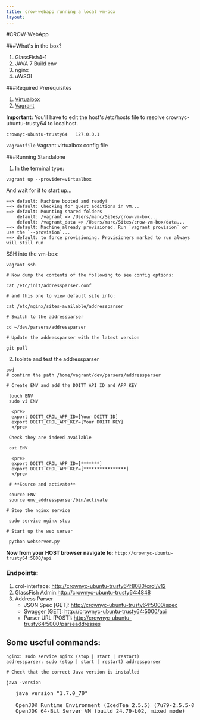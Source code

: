 ```yaml
---
title: crow-webapp running a local vm-box
layout:
---
```

#CROW-WebApp

###What's in the box?

  1. GlassFish4-1
  2. JAVA 7 Build env
  3. nginx
  4. uWSGI

###Required Prerequisites

  1. [Virtualbox](https://www.virtualbox.org/)
  2. [Vagrant](https://www.vagrantup.com/)

   **Important:** You'll have to edit the host's /etc/hosts file to resolve crownyc-ubuntu-trusty64 to localhost.

   ```crownyc-ubuntu-trusty64	127.0.0.1```

   ```Vagrantfile``` Vagrant virtualbox config file

###Running Standalone

  1. In the terminal type:

  ```
  vagrant up --provider=virtualbox
  ```
  And wait for it to start up...
  ```
  ==> default: Machine booted and ready!
  ==> default: Checking for guest additions in VM...
  ==> default: Mounting shared folders
      default: /vagrant => /Users/marc/Sites/crow-vm-box...
      default: /vagrant_data => /Users/marc/Sites/crow-vm-box/data...
  ==> default: Machine already provisioned. Run `vagrant provision` or use the `--provision`...
  ==> default: to force provisioning. Provisioners marked to run always will still run
  ```
  SSH into the vm-box:
  ```
  vagrant ssh

  # Now dump the contents of the following to see config options:

  cat /etc/init/addressparser.conf

  # and this one to view default site info:

  cat /etc/nginx/sites-available/addressparser

  # Switch to the addressparser 

  cd ~/dev/parsers/addressparser

  # Update the addressparser with the latest version

  git pull
  ```

  2. Isolate and test the addressparser

  ```
  pwd 
  # confirm the path /home/vagrant/dev/parsers/addressparser

  # Create ENV and add the DOITT API_ID and APP_KEY
   
   touch ENV
   sudo vi ENV

    <pre>
    export DOITT_CROL_APP_ID=[Your DOITT ID]
    export DOITT_CROL_APP_KEY=[Your DOITT KEY]
    </pre>

   Check they are indeed available

   cat ENV

    <pre>
    export DOITT_CROL_APP_ID=[*******]
    export DOITT_CROL_APP_KEY=[****************]
    </pre>

   # **Source and activate**

   source ENV
   source env_addressparser/bin/activate

  # Stop the nginx service

   sudo service nginx stop

  # Start up the web server

   python webserver.py
   ```

   **Now from your HOST browser navigate to:** ```http://crownyc-ubuntu-trusty64:5000/api```

### Endpoints:
  1. crol-interface: [http://crownyc-ubuntu-trusty64:8080/crol/v12](http://crownyc-ubuntu-trusty64:8080/crol/v12)
  2. GlassFish Admin:[http://crownyc-ubuntu-trusty64:4848](http://crownyc-ubuntu-trusty64:4848)
  3. Address Parser 
     - JSON Spec [GET]: [http://crownyc-ubuntu-trusty64:5000/spec](http://crownyc-ubuntu-trusty64:5000/spec)
     - Swagger [GET]: [http://crownyc-ubuntu-trusty64:5000/api](http://crownyc-ubuntu-trusty64:5000/api)
     - Parser URL [POST]: [http://crownyc-ubuntu-trusty64:5000/parseaddresses](http://crownyc-ubuntu-trusty64:5000/parseaddresses)

## Some useful commands: 

```
nginx: sudo service nginx (stop | start | restart)
addressparser: sudo (stop | start | restart) addressparser
```

  ```
  # Check that the correct Java version is installed

  java -version
  ```
   <pre>
   java version "1.7.0_79"

   OpenJDK Runtime Environment (IcedTea 2.5.5) (7u79-2.5.5-0ubuntu0.14.04.2)
   OpenJDK 64-Bit Server VM (build 24.79-b02, mixed mode)
   </pre>
